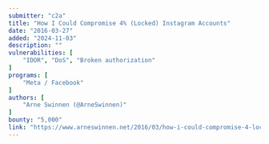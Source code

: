 ```yaml
---
submitter: "c2a"
title: "How I Could Compromise 4% (Locked) Instagram Accounts"
date: "2016-03-27"
added: "2024-11-03"
description: ""
vulnerabilities: [
    "IDOR", "DoS", "Broken authorization"
]
programs: [
    "Meta / Facebook"
]
authors: [
    "Arne Swinnen (@ArneSwinnen)"
]
bounty: "5,000"
link: "https://www.arneswinnen.net/2016/03/how-i-could-compromise-4-locked-instagram-accounts"
---
```




